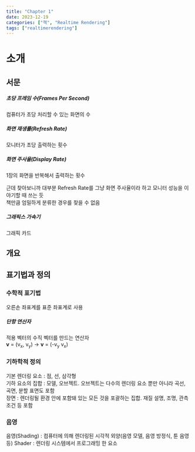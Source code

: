 ```yaml
---
title: "Chapter 1"
date: 2023-12-19
categories: ["책", "Realtime Rendering"]
tags: ["realtimerendering"]
---
```

# 소개

## 서문

##### 초당 프레임 수(Frames Per Second)
컴퓨터가 초당 처리할 수 있는 화면의 수

##### 화면 재생률(Refresh Rate)
모니터가 초당 출력하는 횟수

##### 화면 주사율(Display Rate)
1장의 화면을 반복해서 출력하는 횟수

근데 찾아보니까 대부분 Refresh Rate를 그냥 화면 주사율이라 하고 모니터 성능을 이야기할 때 쓰는 듯
<br>
책만큼 엄밀하게 분류한 경우를 찾을 수 없음

##### 그래픽스 가속기
그래픽 카드

## 개요

## 표기법과 정의

### 수학적 표기법
오른손 좌표계를 표준 좌표계로 사용

##### 단항 연산자
적용 벡터의 수직 벡터를 만드는 연산자
<br>
__v__ = (v<sub>x</sub>, v<sub>y</sub>) -> 
__v__ = (-v<sub>y</sub> v<sub>x</sub>)

### 기하학적 정의
기본 렌더링 요소 : 점, 선, 삼각형
<br>
기하 요소의 집합 : 모델, 오브젝트. 오브젝트는 다수의 렌더링 요소 뿐만 아니라 곡선, 곡면, 분할 표면도 포함
<br>
장면 : 렌더링될 환경 안에 포함돼 있는 모든 것을 포괄하는 집합. 재질 설명, 조명, 관측 조건 등 포함
<br>

### 음영
음영(Shading) : 컴퓨터에 의해 렌더링된 시각적 외양(음영 모델, 음영 방정식, 툰 음영 등)
Shader : 렌더링 시스템에서 프로그래밍 한 요소